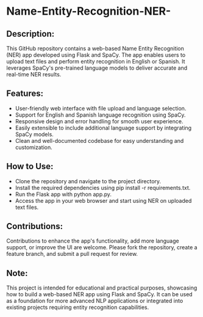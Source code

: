 # Name-Entity-Recognition-NER-

## Description:        
This GitHub repository contains a web-based Name Entity Recognition (NER) app developed using Flask and SpaCy. The app enables users to upload text files and perform entity recognition in English or Spanish. It leverages SpaCy's pre-trained language models to deliver accurate and real-time NER results.
                
## Features:           
         
- User-friendly web interface with file upload and language selection.             
- Support for English and Spanish language recognition using SpaCy.            
- Responsive design and error handling for smooth user experience.              
- Easily extensible to include additional language support by integrating SpaCy models.            
- Clean and well-documented codebase for easy understanding and customization.                 
          
## How to Use:                

- Clone the repository and navigate to the project directory.             
- Install the required dependencies using pip install -r requirements.txt.              
- Run the Flask app with python app.py.              
- Access the app in your web browser and start using NER on uploaded text files.            
            
## Contributions:                          
Contributions to enhance the app's functionality, add more language support, or improve the UI are welcome. Please fork the repository, create a feature branch, and submit a pull request for review.              
           
## Note:            
This project is intended for educational and practical purposes, showcasing how to build a web-based NER app using Flask and SpaCy. It can be used as a foundation for more advanced NLP applications or integrated into existing projects requiring entity recognition capabilities. 
